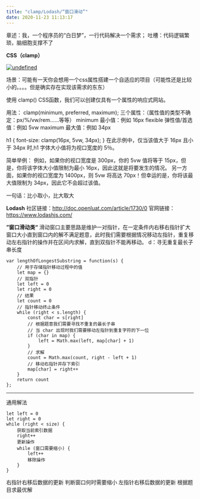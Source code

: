 ```yaml
---
title: "clamp/Lodash/“窗口滑动”"
date: 2020-11-23 11:13:17
---
```


章述：我，一个程序员的“白日梦”，一行代码解决一个需求；
吐槽：代码逻辑繁琐，脑细胞支撑不了

**CSS（clamp）**

[![undefined](https://p3-juejin.byteimg.com/tos-cn-i-k3u1fbpfcp/2d21729f447b4ca8be6cb27616e6b808~tplv-k3u1fbpfcp-zoom-1.image "undefined")](undefined "undefined")


场景：可能有一天你会想用一个css属性搭建一个自适应的项目（可能性还是比较小的。。。。但是确实存在实现该需求的东东）

使用 clamp() CSS函数，我们可以创建仅具有一个属性的响应式网站。

用法：
clamp(minimum, preferred, maximum);
三个属性：（属性值的类型不确定：px/%/vw/rem......等等）
minimum 最小值：例如 16px
flexible 弹性值/首选值：例如 5vw
maximum 最大值：例如 34px

h1 {
  font-size: clamp(16px, 5vw, 34px);
}
在此示例中，仅当该值大于 16px 且小于 34px 时,h1 字体大小值将为视口宽度的 5％。

简单举例：
例如，如果你的视口宽度是 300px，你的 5vw 值将等于 15px，但是，你将该字体大小值限制为最小 16px，因此这就是将要发生的情况。
另一方面，如果你的视口宽度为 1400px，则 5vw 将高达 70px！但幸运的是，你将该最大值限制为 34px，因此它不会超过该值。

一句话：比小取小，比大取大

**Lodash**
社区链接：http://doc.openluat.com/article/1730/0
官网链接：https://www.lodashjs.com/


**”窗口滑动类“**
滑动窗口主要思路是维护一对指针，在一定条件内右移右指针扩大窗口大小直到窗口内的解不满足题意，此时我们需要根据情况移动左指针，重复移动左右指针的操作并在区间内求解，直到双指针不能再移动。
d：寻无重复最长子串长度

```
var lengthOfLongestSubstring = function(s) {
    // 用于存储指针移动过程中的值
    let map = {}
    // 双指针
    let left = 0
    let right = 0
    // 结果
    let count = 0
    // 指针移动终止条件
    while (right < s.length) {
        const char = s[right]
        // 根据题意我们需要寻找不重复的最长子串
        // 当 char 出现时我们需要移动左指针到重复字符的下一位
        if (char in map) {
            left = Math.max(left, map[char] + 1)
        }
        // 求解
        count = Math.max(count, right - left + 1)
        // 移动右指针并存下索引
        map[char] = right++
    }
    return count
};
```
----------------------------------------------------------
通用解法
```
let left = 0
let right = 0
while (right < size) {
    获取当前索引数据
    right++
    更新操作
    while (窗口需要缩小) {
        left++
        移除操作
    }
}
```

右指针右移后数据的更新
判断窗口何时需要缩小
左指针右移后数据的更新
根据题目求最优解

